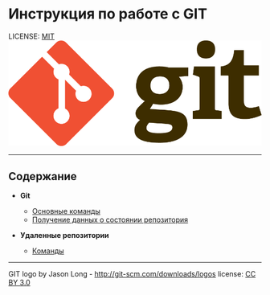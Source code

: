 # Инструкция по работе с GIT

LICENSE: [MIT](./license.md)
![](./assets/Git-Logo-2Color.png)

---
## Содержание

* **Git**
  *  [Основные команды](./comandsgit.md)
  *  [Получение данных о состоянии репозитория](./statusgit.md)

* **Удаленные репозитории**
  * [Команды](./remotegit.md)
  





   

---

GIT logo by Jason Long - http://git-scm.com/downloads/logos
license: [CC BY 3.0](https://www.creativecommons.org/licenses/by/3.0/)